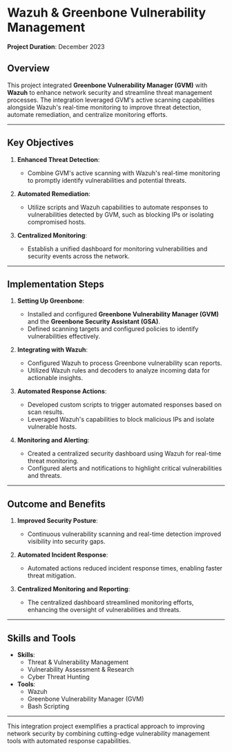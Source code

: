 # Wazuh & Greenbone Vulnerability Management

**Project Duration**: December 2023  

## Overview

This project integrated **Greenbone Vulnerability Manager (GVM)** with **Wazuh** to enhance network security and streamline threat management processes. The integration leveraged GVM's active scanning capabilities alongside Wazuh's real-time monitoring to improve threat detection, automate remediation, and centralize monitoring efforts.

---

## Key Objectives

1. **Enhanced Threat Detection**:  
   - Combine GVM's active scanning with Wazuh's real-time monitoring to promptly identify vulnerabilities and potential threats.  

2. **Automated Remediation**:  
   - Utilize scripts and Wazuh capabilities to automate responses to vulnerabilities detected by GVM, such as blocking IPs or isolating compromised hosts.  

3. **Centralized Monitoring**:  
   - Establish a unified dashboard for monitoring vulnerabilities and security events across the network.  

---

## Implementation Steps

1. **Setting Up Greenbone**:  
   - Installed and configured **Greenbone Vulnerability Manager (GVM)** and the **Greenbone Security Assistant (GSA)**.  
   - Defined scanning targets and configured policies to identify vulnerabilities effectively.  

2. **Integrating with Wazuh**:  
   - Configured Wazuh to process Greenbone vulnerability scan reports.  
   - Utilized Wazuh rules and decoders to analyze incoming data for actionable insights.  

3. **Automated Response Actions**:  
   - Developed custom scripts to trigger automated responses based on scan results.  
   - Leveraged Wazuh's capabilities to block malicious IPs and isolate vulnerable hosts.  

4. **Monitoring and Alerting**:  
   - Created a centralized security dashboard using Wazuh for real-time threat monitoring.  
   - Configured alerts and notifications to highlight critical vulnerabilities and threats.  

---

## Outcome and Benefits

1. **Improved Security Posture**:  
   - Continuous vulnerability scanning and real-time detection improved visibility into security gaps.  

2. **Automated Incident Response**:  
   - Automated actions reduced incident response times, enabling faster threat mitigation.  

3. **Centralized Monitoring and Reporting**:  
   - The centralized dashboard streamlined monitoring efforts, enhancing the oversight of vulnerabilities and threats.  

---

## Skills and Tools

- **Skills**:  
  - Threat & Vulnerability Management  
  - Vulnerability Assessment & Research  
  - Cyber Threat Hunting  
- **Tools**:  
  - Wazuh  
  - Greenbone Vulnerability Manager (GVM)  
  - Bash Scripting  

---

This integration project exemplifies a practical approach to improving network security by combining cutting-edge vulnerability management tools with automated response capabilities.
